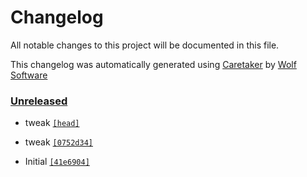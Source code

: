 # Changelog

All notable changes to this project will be documented in this file.


This changelog was automatically generated using [Caretaker](https://github.com/TGWolf/branding) by [Wolf Software](https://github.com/WolfSoftware)

### [Unreleased](https://github.com/TGWolf/branding/commits/master)

- tweak [`[head]`](https://github.com/TGWolf/branding/commit/)

- tweak [`[0752d34]`](https://github.com/TGWolf/branding/commit/0752d34eaaaa9a96a08bae991d96c2ec99e5ca4c)

- Initial [`[41e6904]`](https://github.com/TGWolf/branding/commit/41e69042e2559b207e5590ab5976cc06ebde256d)

